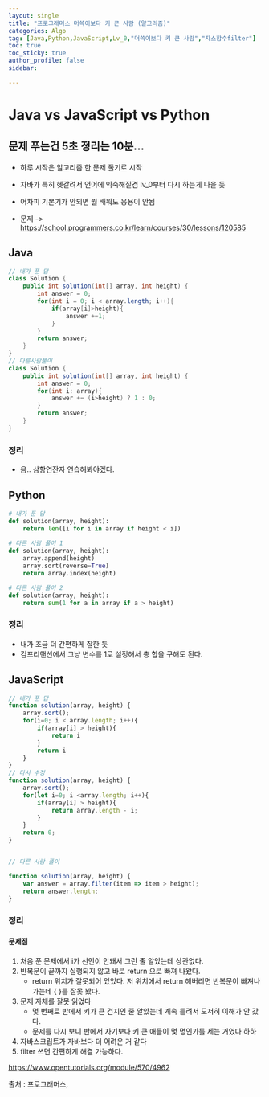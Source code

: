 ```yaml
---
layout: single
title: "프로그래머스 머쓱이보다 키 큰 사람 (알고리즘)"
categories: Algo
tag: [Java,Python,JavaScript,Lv_0,"머쓱이보다 키 큰 사람","자스함수filter"]
toc: true
toc_sticky: true
author_profile: false
sidebar:

---
```

# Java vs JavaScript vs Python
## 문제 푸는건 5초 정리는 10분...

- 하루 시작은 알고리즘 한 문제 풀기로 시작
- 자바가 특히 헷갈려서 언어에 익숙해질겸 lv_0부터 다시 하는게 나을 듯
- 어차피 기본기가 안되면 뭘 배워도 응용이 안됨

- 문제 -> https://school.programmers.co.kr/learn/courses/30/lessons/120585

## Java

```java
// 내가 푼 답
class Solution {
    public int solution(int[] array, int height) {
        int answer = 0;
        for(int i = 0; i < array.length; i++){
            if(array[i]>height){
                answer +=1;
            }
        }
        return answer;
    }
}
// 다른사람풀이 
class Solution {
    public int solution(int[] array, int height) {
        int answer = 0;
        for(int i: array){
            answer += (i>height) ? 1 : 0;
        }
        return answer;
    }
}
```
### 정리
- 음.. 삼항연잔자 연습해봐야겠다.



## Python
```python
# 내가 푼 답
def solution(array, height):
    return len([i for i in array if height < i])
    
# 다른 사람 풀이 1
def solution(array, height):
    array.append(height)
    array.sort(reverse=True)
    return array.index(height)

# 다른 사람 풀이 2
def solution(array, height):
    return sum(1 for a in array if a > height)

```
### 정리
- 내가 조금 더 간편하게 잘한 듯
- 컴프리핸션에서 그냥 변수를 1로 설정해서 총 합을 구해도 된다.


## JavaScript

```javascript
// 내가 푼 답
function solution(array, height) {
    array.sort();
    for(i=0; i < array.length; i++){
        if(array[i] > height){
            return i
        }
        return i
    }
}
// 다시 수정
function solution(array, height) {
    array.sort(); 
    for(let i=0; i <array.length; i++){
        if(array[i] > height){
            return array.length - i;
        }
    }
    return 0;
}


// 다른 사람 풀이

function solution(array, height) {
    var answer = array.filter(item => item > height);
    return answer.length;
}
```
### 정리
#### 문제점
1. 처음 푼 문제에서 i가 선언이 안돼서 그런 줄 알았는데 상관없다.
2. 반복문이 끝까지 실행되지 않고 바로 return 으로 빠져 나왔다.
	- return 위치가 잘못되어 있었다. 저 위치에서 return 해버리면 반복문이 빠져나가는데 { }를 잘못 봤다.
3. 문제 자체를 잘못 읽었다
	- 몇 번째로 반에서 키가 큰 건지인 줄 알았는데 계속 틀려서 도저히 이해가 안 갔다.
	- 문제를 다시 보니 반에서 자기보다 키 큰 애들이 몇 명인가를 세는 거였다 하하 
4. 자바스크립트가 자바보다 더 어려운 거 같다
5. filter 쓰면 간편하게 해결 가능하다.

https://www.opentutorials.org/module/570/4962

출처 : 프로그래머스,